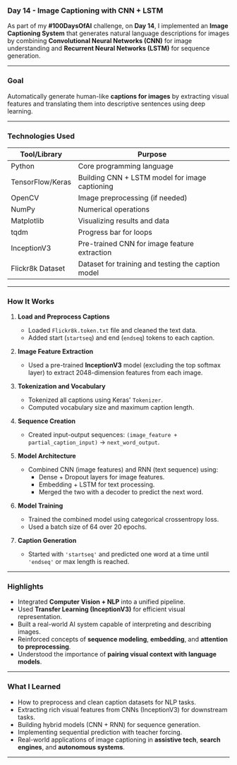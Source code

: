 
### **Day 14 - Image Captioning with CNN + LSTM**  
As part of my **#100DaysOfAI** challenge, on **Day 14**, I implemented an **Image Captioning System** that generates natural language descriptions for images by combining **Convolutional Neural Networks (CNN)** for image understanding and **Recurrent Neural Networks (LSTM)** for sequence generation.

---

### **Goal**  
Automatically generate human-like **captions for images** by extracting visual features and translating them into descriptive sentences using deep learning.

---

### **Technologies Used**

| Tool/Library     | Purpose                                               |
|------------------|--------------------------------------------------------|
| Python           | Core programming language                             |
| TensorFlow/Keras | Building CNN + LSTM model for image captioning        |
| OpenCV           | Image preprocessing (if needed)                       |
| NumPy            | Numerical operations                                  |
| Matplotlib       | Visualizing results and data                          |
| tqdm             | Progress bar for loops                                |
| InceptionV3      | Pre-trained CNN for image feature extraction          |
| Flickr8k Dataset | Dataset for training and testing the caption model    |

---

### **How It Works**

1. **Load and Preprocess Captions**
   - Loaded `Flickr8k.token.txt` file and cleaned the text data.
   - Added start (`startseq`) and end (`endseq`) tokens to each caption.

2. **Image Feature Extraction**
   - Used a pre-trained **InceptionV3** model (excluding the top softmax layer) to extract 2048-dimension features from each image.

3. **Tokenization and Vocabulary**
   - Tokenized all captions using Keras' `Tokenizer`.
   - Computed vocabulary size and maximum caption length.

4. **Sequence Creation**
   - Created input-output sequences: `(image_feature + partial_caption_input)` → `next_word_output`.

5. **Model Architecture**
   - Combined CNN (image features) and RNN (text sequence) using:
     - Dense + Dropout layers for image features.
     - Embedding + LSTM for text processing.
     - Merged the two with a decoder to predict the next word.

6. **Model Training**
   - Trained the combined model using categorical crossentropy loss.
   - Used a batch size of 64 over 20 epochs.

7. **Caption Generation**
   - Started with `'startseq'` and predicted one word at a time until `'endseq'` or max length is reached.

---

### **Highlights**

- Integrated **Computer Vision + NLP** into a unified pipeline.
- Used **Transfer Learning (InceptionV3)** for efficient visual representation.
- Built a real-world AI system capable of interpreting and describing images.
- Reinforced concepts of **sequence modeling**, **embedding**, and **attention to preprocessing**.
- Understood the importance of **pairing visual context with language models**.

---

### **What I Learned**

- How to preprocess and clean caption datasets for NLP tasks.
- Extracting rich visual features from CNNs (InceptionV3) for downstream tasks.
- Building hybrid models (CNN + RNN) for sequence generation.
- Implementing sequential prediction with teacher forcing.
- Real-world applications of image captioning in **assistive tech**, **search engines**, and **autonomous systems**.

---

